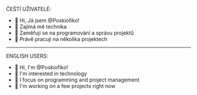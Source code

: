 ČEŠTÍ UŽIVATELÉ:
- 👋 Hi, Já jsem @Poskiofiko!
- 👀 Zajímá mě technika
- 🌱 Zaměřuji se na programování a správu projektů
- 💞️ Právě pracuji na několika projektech

---

ENGLISH USERS:
- 👋 Hi, I'm @Poskiofiko!
- 👀 I'm interested in technology
- 🌱 I focus on programming and project management
- 💞️ I'm working on a few projects right now

<!---
Poskiofiko/Poskiofiko is a ✨ special ✨ repository because its `README.md` (this file) appears on your GitHub profile.
You can click the Preview link to take a look at your changes.
--->
